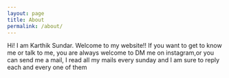 ```yaml
---
layout: page
title: About
permalink: /about/
---
```


Hi! I am Karthik Sundar. Welcome to my website!!
If you want to get to know me or talk to me, you are always welcome to DM me on instagram,or
 you can send me a mail, I read all my mails every sunday and I am sure to reply each
and every one of them
